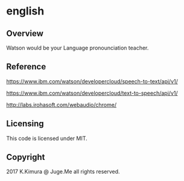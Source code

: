 # english

## Overview

Watson would be your Language pronounciation teacher.

## Reference

https://www.ibm.com/watson/developercloud/speech-to-text/api/v1/

https://www.ibm.com/watson/developercloud/text-to-speech/api/v1/

http://labs.irohasoft.com/webaudio/chrome/

## Licensing

This code is licensed under MIT.

## Copyright

2017 K.Kimura @ Juge.Me all rights reserved.


